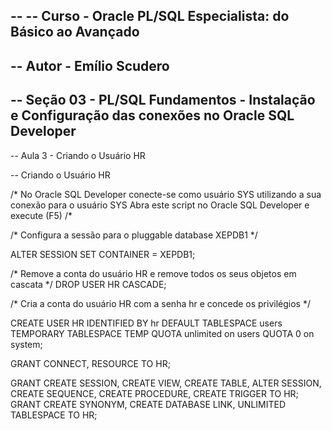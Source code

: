 --
-- Curso - Oracle PL/SQL Especialista: do Básico ao Avançado
--
-- Autor - Emílio Scudero
--
-- Seção 03 - PL/SQL Fundamentos - Instalação e Configuração das conexões no Oracle SQL Developer
--
-- Aula 3 - Criando o Usuário HR

-- Criando o Usuário HR

/*
 No Oracle SQL Developer conecte-se como usuário SYS utilizando a sua conexão para o usuário SYS
 Abra este script no Oracle SQL Developer e execute (F5)
/*

/*
  Configura a sessão para o pluggable database XEPDB1
*/

ALTER SESSION SET CONTAINER = XEPDB1;

/*
  Remove a conta do usuário HR e remove todos os seus objetos em cascata
*/
DROP USER HR CASCADE;

/*
  Cria a conta do usuário HR com a senha hr e concede os privilégios
*/

CREATE USER HR 
IDENTIFIED BY hr
DEFAULT TABLESPACE users
TEMPORARY TABLESPACE TEMP
QUOTA unlimited on users
QUOTA 0 on system;

GRANT CONNECT, RESOURCE TO HR;

GRANT CREATE SESSION, CREATE VIEW, CREATE TABLE, ALTER SESSION, CREATE SEQUENCE, CREATE PROCEDURE, CREATE TRIGGER TO HR;
GRANT CREATE SYNONYM, CREATE DATABASE LINK, UNLIMITED TABLESPACE TO HR;
